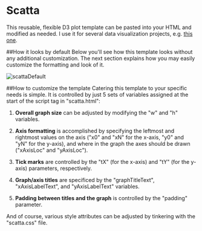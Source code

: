 Scatta
==========

This reusable, flexible D3 plot template can be pasted into your HTML and modified as needed. I use it for several data visualization projects, e.g. <a href="http://nikhil-nathwani.com/viz/roi/roi.html" target="_blank"> this one</a>.

##How it looks by default
Below you'll see how this template looks without any additional customization. The next section explains how you may easily customize the formatting and look of it. 

![scattaDefault](http://i.imgur.com/ZyvpsNR.png)

##How to customize the template
Catering this template to your specific needs is simple. It is controlled by just 5 sets of variables assigned at the start of the script tag in "scatta.html":

1) **Overall graph size** can be adjusted by modifying the "w" and "h" variables.

2) **Axis formatting** is accomplished by specifying the leftmost and rightmost values on the axis ("x0" and "xN" for the x-axis, "y0" and "yN" for the y-axis), and where in the graph the axes should be drawn ("xAxisLoc" and "yAxisLoc").

3) **Tick marks** are controlled by the "tX" (for the x-axis) and "tY" (for the y-axis) parameters, respectively.

4) **Graph/axis titles** are specificed by the "graphTitleText", "xAxisLabelText", and "yAxisLabelText" variables.

5) **Padding between titles and the graph** is controlled by the "padding" parameter.

And of course, various style attributes can be adjusted by tinkering with the "scatta.css" file.
